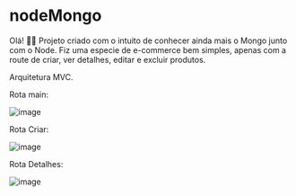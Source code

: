 # nodeMongo

Olá! 👋🏼
Projeto criado com o intuito de conhecer ainda mais o Mongo junto com o Node.
Fiz uma especie de e-commerce bem simples, apenas com a route de criar, ver detalhes, editar e excluir produtos.

Arquitetura MVC.

Rota main:

![image](https://github.com/feliipecardosoo/nodeMongo/assets/124006127/ad89e11b-17b8-4480-834b-20d51ce186c3)

Rota Criar:

![image](https://github.com/feliipecardosoo/nodeMongo/assets/124006127/347b2d5f-79a0-478b-9103-093927557562)

Rota Detalhes: 

![image](https://github.com/feliipecardosoo/nodeMongo/assets/124006127/34ec07ed-0e62-4152-8415-60f3f0cc65b6)
